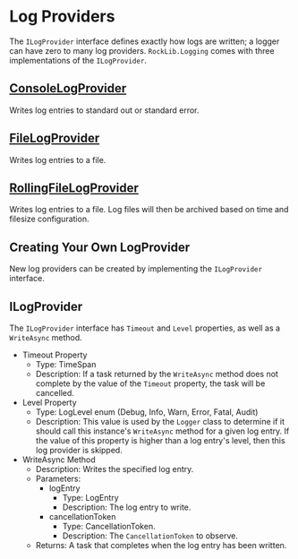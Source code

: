 # Log Providers

The `ILogProvider` interface defines exactly how logs are written; a logger can have zero to many log providers. `RockLib.Logging` comes with three implementations of the `ILogProvider`.

## [ConsoleLogProvider](ConsoleLogProvider.md)

Writes log entries to standard out or standard error.

## [FileLogProvider](FileLogProvider.md)

Writes log entries to a file.

## [RollingFileLogProvider](RollingFileLogProvider.md)

Writes log entries to a file. Log files will then be archived based on time and filesize configuration.

## Creating Your Own LogProvider

New log providers can be created by implementing the `ILogProvider` interface.

## ILogProvider

The `ILogProvider` interface has `Timeout` and `Level` properties, as well as a `WriteAsync` method.

- Timeout Property
  - Type: TimeSpan
  - Description: If a task returned by the `WriteAsync` method does not complete by the value of the `Timeout` property, the task will be cancelled.
- Level Property
  - Type: LogLevel enum (Debug, Info, Warn, Error, Fatal, Audit)
  - Description: This value is used by the `Logger` class to determine if it should call this instance's `WriteAsync` method for a given log entry. If the value of this property is higher than a log entry's level, then this log provider is skipped.
- WriteAsync Method
  - Description: Writes the specified log entry.
  - Parameters:
    - logEntry 
      - Type: LogEntry
      - Description: The log entry to write.
    - cancellationToken 
      - Type: CancellationToken.
      - Description: The `CancellationToken` to observe.
  - Returns: A task that completes when the log entry has been written.